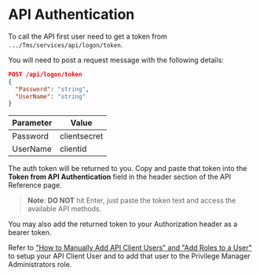[title]: # (API Authentication)
[tags]: # (api)
[priority]: # (1)
# API Authentication

To call the API first user need to get a token from `.../Tms/services/api/logon/token`.

You will need to post a request message with the following details:

```json
POST /api/logon/token
{
  "Password": "string",
  "UserName": "string"
}
```

| Parameter | Value |
| ----- | ----- |
| Password | clientsecret |
| UserName | clientid |

The auth token will be returned to you. Copy and paste that token into the __Token from API Authentication__ field in the header section of the API Reference page.

>**Note**: __DO NOT__ hit Enter, just paste the token text and access the available API methods.

You may also add the returned token to your Authorization header as a bearer token.

Refer to ["How to Manually Add API Client Users" and "Add Roles to a User"](htts://docs.thycotic.com/privman/10.8.0/admin/users#how_to_manually_add_api_client_users) to setup your API Client User and to add that user to the Privilege Manager Administrators role.
